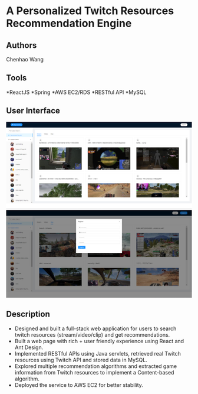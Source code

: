 
# A Personalized Twitch Resources Recommendation Engine

## Authors
 Chenhao Wang

## Tools
 *ReactJS  *Spring  *AWS EC2/RDS  *RESTful API  *MySQL    


## User Interface
![UI Screenshot ](./img/screenshot1.jpg)
![UI Screenshot (Register)](./img/screenshot2.jpg)

## Description

* Designed and built a full-stack web application for users to search twitch resources (stream/video/clip) and get recommendations.
* Built a web page with rich + user friendly experience using React and Ant Design. 
* Implemented RESTful APIs using Java servlets, retrieved real Twitch resources using Twitch API and stored data in MySQL.
* Explored multiple recommendation algorithms and extracted game information from Twitch resources to implement a Content-based algorithm. 
* Deployed the service to AWS EC2 for better stability.


